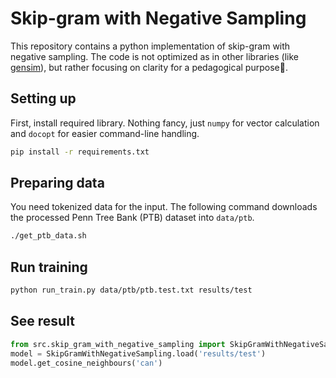 # Skip-gram with Negative Sampling

This repository contains a python implementation of skip-gram with negative sampling. The code is not optimized as in other libraries (like [gensim](https://radimrehurek.com/gensim/)), but rather focusing on clarity for a pedagogical purpose🐢.

## Setting up
First, install required library. Nothing fancy, just `numpy` for vector calculation and `docopt` for easier command-line handling.  
```bash
pip install -r requirements.txt
```

## Preparing data
 You need tokenized data for the input. The following command downloads the processed Penn Tree Bank (PTB) dataset into `data/ptb`. 
 ```bash
./get_ptb_data.sh
```

## Run training
```bash
python run_train.py data/ptb/ptb.test.txt results/test
```

## See result
```python
from src.skip_gram_with_negative_sampling import SkipGramWithNegativeSampling
model = SkipGramWithNegativeSampling.load('results/test')
model.get_cosine_neighbours('can')
```